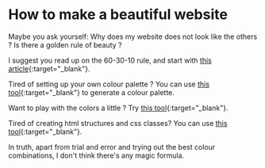 # How to make a beautiful website

Maybe you ask yourself: Why does my website does not look like the others ? Is there a golden rule of beauty ?

I suggest you read up on the 60-30-10 rule, and start with [this article](https://uxplanet.org/the-60-30-10-rule-a-foolproof-way-to-choose-colors-for-your-ui-design-d15625e56d25){:target="_blank"}.

Tired of setting up your own colour palette ? You can use [this tool](https://coolors.co/){:target="_blank"} to generate a colour palette.

Want to play with the colors a little ? Try [this tool](https://color.adobe.com/create/color-wheel){:target="_blank"}.

Tired of creating html structures and css classes? You can use [this tool](https://getbootstrap.com/docs/5.3/getting-started/introduction/){:target="_blank"}.

In truth, apart from trial and error and trying out the best colour combinations, I don't think there's any magic formula.
